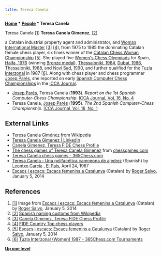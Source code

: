 ```yaml
---
title: Teresa Canela
---
```

**[Home](Home "Home") \* [People](People "People") \* Teresa Canela**



 [](http://axiomarsg.blogspot.com/2014/01/escacs-femenins-catalunya.html) Teresa Canela <a id="cite-note-1" href="#cite-ref-1">[1]</a> 
**Teresa Canela Gimenez**, <a id="cite-note-2" href="#cite-ref-2">[2]</a>  

a Catalan industrial property agent and administrator, and [Woman International Master](https://en.wikipedia.org/wiki/FIDE_titles#Woman_International_Master_.28WIM.29) <a id="cite-note-3" href="#cite-ref-3">[3]</a> <a id="cite-note-4" href="#cite-ref-4">[4]</a>, from 1975 to 1985 the dominating Catalan female chess player, six times winner of the [Catalan Chess Woman Championship](https://ca.wikipedia.org/wiki/Campionat_de_Catalunya_d'escacs#Quadre_d.27honor_femen.C3.AD) <a id="cite-note-5" href="#cite-ref-5">[5]</a>. 
She played five [Women's Chess Olympiads](https://en.wikipedia.org/wiki/Women's_Chess_Olympiad) for Spain, [Haifa, 1976](https://en.wikipedia.org/wiki/22nd_Chess_Olympiad) (winning [Bronze medal](https://en.wikipedia.org/wiki/Bronze_medal)), [Thessaloniki, 1984](https://en.wikipedia.org/wiki/26th_Chess_Olympiad), [Dubai, 1986](https://en.wikipedia.org/wiki/27th_Chess_Olympiad), [Thessaloniki, 1988](https://en.wikipedia.org/wiki/28th_Chess_Olympiad), and [Novi Sad, 1990](https://en.wikipedia.org/wiki/29th_Chess_Olympiad), and further qualified for the [Tuzla](https://en.wikipedia.org/wiki/Tuzla) [Interzonal](https://en.wikipedia.org/wiki/Interzonal) in 1987 <a id="cite-note-6" href="#cite-ref-6">[6]</a>. 
Along with chess player and chess programmer [Josep Parés](Natalia_Par%C3%A9s "Natalia Parés"), she reported on early [Spanish Computer Chess Championships](Spanish_Computer_Chess_Championship "Spanish Computer Chess Championship") in the [ICCA Journal](ICGA_Journal "ICGA Journal"). 






* [Josep Parés](Natalia_Par%C3%A9s "Natalia Parés"), Teresa Canela (**1993**). *Report on the 1st Spanish Computer-Chess Championship*. [ICCA Journal, Vol. 16, No. 4](ICGA_Journal#16_4 "ICGA Journal")
* Teresa Canela, [Josep Parés](Natalia_Par%C3%A9s "Natalia Parés") (**1995**). *The 2nd Spanish Computer-Chess Championship*. [ICCA Journal, Vol. 18, No. 1](ICGA_Journal#18_1 "ICGA Journal")


## External Links


* [Teresa Canela Giménez from Wikipedia](https://en.wikipedia.org/wiki/Teresa_Canela_Gim%C3%A9nez)
* [Teresa Canela Gimenez | LinkedIn](https://www.linkedin.com/pub/teresa-canela-gimenez/48/ba5/968)
* [Canela Gimenez, Teresa FIDE Chess Profile](http://ratings.fide.com/card.phtml?event=2201739)
* [The chess games of Teresa Canela Gimenez](http://www.chessgames.com/perl/chessplayer?pid=145390) from [chessgames.com](http://www.chessgames.com/index.html)
* [Teresa Canela chess games - 365Chess.com](http://www.365chess.com/players/Teresa_Canela)
* [Teresa Canela - Una polifacética campeona de ajedrez](http://elpais.com/diario/1987/04/24/ultima/546213605_850215.html) (Spanish) by [Leontxo García](https://en.wikipedia.org/wiki/Leontxo_Garc%C3%ADa) , [El País](https://en.wikipedia.org/wiki/El_Pa%C3%ADs), April 24, 1987
* [Escacs i escacs: Escacs femenins a Catalunya](http://axiomarsg.blogspot.com/2014/01/escacs-femenins-catalunya.html) (Catalan) by [Roger Salvo](https://www.blogger.com/profile/14536523641438339948), January 5, 2014


## References


1. <a id="cite-ref-1" href="#cite-note-1">[1]</a> Image from [Escacs i escacs: Escacs femenins a Catalunya](http://axiomarsg.blogspot.com/2014/01/escacs-femenins-catalunya.html) (Catalan) by [Roger Salvo](https://www.blogger.com/profile/14536523641438339948), January 5, 2014
2. <a id="cite-ref-2" href="#cite-note-2">[2]</a> [Spanish naming customs from Wikipedia](https://en.wikipedia.org/wiki/Spanish_naming_customs)
3. <a id="cite-ref-3" href="#cite-note-3">[3]</a> [Canela Gimenez, Teresa FIDE Chess Profile](http://ratings.fide.com/card.phtml?event=2201739)
4. <a id="cite-ref-4" href="#cite-note-4">[4]</a> [FIDE Country Top chess players](http://ratings.fide.com/topfed.phtml?tops=1&ina=2&country=ESP)
5. <a id="cite-ref-5" href="#cite-note-5">[5]</a> [Escacs i escacs: Escacs femenins a Catalunya](http://axiomarsg.blogspot.de/2014/01/escacs-femenins-catalunya.html) (Catalan) by [Roger Salvo](https://www.blogger.com/profile/14536523641438339948), January 5, 2014
6. <a id="cite-ref-6" href="#cite-note-6">[6]</a> [Tuzla Interzonal (Women) 1987 - 365Chess.com Tournaments](http://www.365chess.com/tournaments/Tuzla_Interzonal_%28Women%29_1987/20448)

**[Up one level](People "People")**







 
